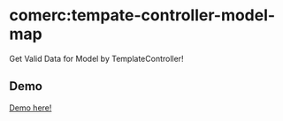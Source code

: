 # comerc:tempate-controller-model-map

Get Valid Data for Model by TemplateController!

## Demo

[Demo here!](https://github.com/comerc/meteor-template-controller-demo)
